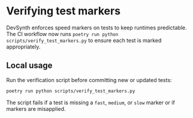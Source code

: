 # Verifying test markers

DevSynth enforces speed markers on tests to keep runtimes predictable. The CI workflow
now runs `poetry run python scripts/verify_test_markers.py` to ensure each test is
marked appropriately.

## Local usage

Run the verification script before committing new or updated tests:

```bash
poetry run python scripts/verify_test_markers.py
```

The script fails if a test is missing a `fast`, `medium`, or `slow` marker or if
markers are misapplied.
